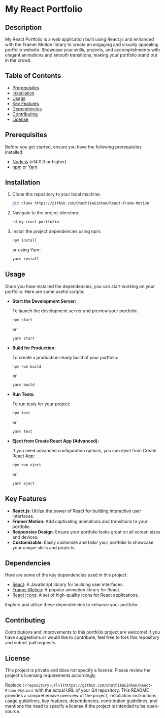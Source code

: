 # My React Portfolio

## Description

My React Portfolio is a web application built using React.js and enhanced with the Framer Motion library to create an engaging and visually appealing portfolio website. Showcase your skills, projects, and accomplishments with elegant animations and smooth transitions, making your portfolio stand out in the crowd.

## Table of Contents

- [Prerequisites](#prerequisites)
- [Installation](#installation)
- [Usage](#usage)
- [Key Features](#key-features)
- [Dependencies](#dependencies)
- [Contributing](#contributing)
- [License](#license)

## Prerequisites

Before you get started, ensure you have the following prerequisites installed:

- [Node.js](https://nodejs.org/) (v14.0.0 or higher)
- [npm](https://www.npmjs.com/) or [Yarn](https://yarnpkg.com/)

## Installation

1. Clone this repository to your local machine:

   ```bash
   git clone https://github.com/BhathikaGimhan/React-Frame-Motion

2. Navigate to the project directory:

   ```bash
   cd my-react-portfolio
   ```

3. Install the project dependencies using npm:

   ```bash
   npm install
   ```

   or using Yarn:

   ```bash
   yarn install
   ```

## Usage

Once you have installed the dependencies, you can start working on your portfolio. Here are some useful scripts:

- **Start the Development Server:**

  To launch the development server and preview your portfolio:

  ```bash
  npm start
  ```

  or

  ```bash
  yarn start
  ```

- **Build for Production:**

  To create a production-ready build of your portfolio:

  ```bash
  npm run build
  ```

  or

  ```bash
  yarn build
  ```

- **Run Tests:**

  To run tests for your project:

  ```bash
  npm test
  ```

  or

  ```bash
  yarn test
  ```

- **Eject from Create React App (Advanced):**

  If you need advanced configuration options, you can eject from Create React App:

  ```bash
  npm run eject
  ```

  or

  ```bash
  yarn eject
  ```

## Key Features

- **React.js**: Utilize the power of React for building interactive user interfaces.
- **Framer Motion**: Add captivating animations and transitions to your portfolio.
- **Responsive Design**: Ensure your portfolio looks great on all screen sizes and devices.
- **Customizable**: Easily customize and tailor your portfolio to showcase your unique skills and projects.

## Dependencies

Here are some of the key dependencies used in this project:

- [React](https://reactjs.org/): A JavaScript library for building user interfaces.
- [Framer Motion](https://www.framer.com/motion/): A popular animation library for React.
- [React Icons](https://react-icons.github.io/react-icons/): A set of high-quality icons for React applications.

Explore and utilize these dependencies to enhance your portfolio.

## Contributing

Contributions and improvements to this portfolio project are welcome! If you have suggestions or would like to contribute, feel free to fork this repository and submit pull requests.

## License

This project is private and does not specify a license. Please review the project's licensing requirements accordingly.


Replace `[<repository-url>](https://github.com/BhathikaGimhan/React-Frame-Motion)` with the actual URL of your Git repository. This README provides a comprehensive overview of the project, installation instructions, usage guidelines, key features, dependencies, contribution guidelines, and mentions the need to specify a license if the project is intended to be open-source.

